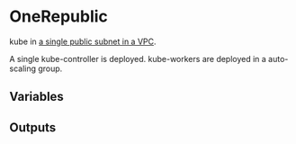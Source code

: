 # OneRepublic

kube in [a single public subnet in a VPC](http://docs.aws.amazon.com/AmazonVPC/latest/UserGuide/VPC_Scenario1.html).

A single kube-controller is deployed. kube-workers are deployed in a auto-scaling group.

## Variables

## Outputs
